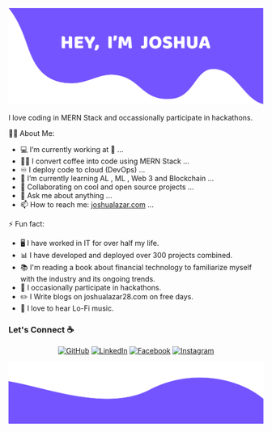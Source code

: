 ![alt text](./images/top.png)

I love coding in MERN Stack and occassionally participate in hackathons.

<!--
**joshualazar28/joshualazar28** is a ✨ _special_ ✨ repository because its `README.md` (this file) appears on your GitHub profile.

Here are some ideas to get you started:
-->

🧑‍💼 About Me:

-   💻 I’m currently working at 👀 ...
-   👨‍💻 I convert coffee into code using MERN Stack ...
-   ♾️ I deploy code to cloud (DevOps) ...
-   🌱 I’m currently learning AL , ML , Web 3 and Blockchain ...
-   👯 Collaborating on cool and open source projects ...
-   💬 Ask me about anything ...
-   📫 How to reach me: <a href="https://joshualazar.com">joshualazar.com</a> ...

⚡ Fun fact:

-   🖥️ I have worked in IT for over half my life.
-   📊 I have developed and deployed over 300 projects combined.
-   📚 I'm reading a book about financial technology to familiarize myself with the industry and its ongoing trends.
-   🥇 I occasionally participate in hackathons.
-   :pencil2: I Write blogs on joshualazar28.com on free days.
-   :musical_note: I love to hear Lo-Fi music.

### Let's Connect :coffee:

 <p align="center">
 	<a href="https://github.com/joshualazar28"><img src="https://img.icons8.com/bubbles/50/000000/github.png" alt="GitHub"/></a>
 	<a href="https://www.linkedin.com/joshualazar-dev/"><img src="https://img.icons8.com/bubbles/50/000000/linkedin.png" alt="LinkedIn"/></a>
 	<a href="https://www.facebook.com/joshua.lazar.140/"><img src="https://img.icons8.com/bubbles/50/000000/facebook-new.png" alt="Facebook"/></a>
 	<a href="https://www.instagram.com/joshua_lazar_/"><img src="https://img.icons8.com/bubbles/50/000000/instagram.png" alt="Instagram"/></a>

 </p>
 
![alt text](./images/bottom.png)
